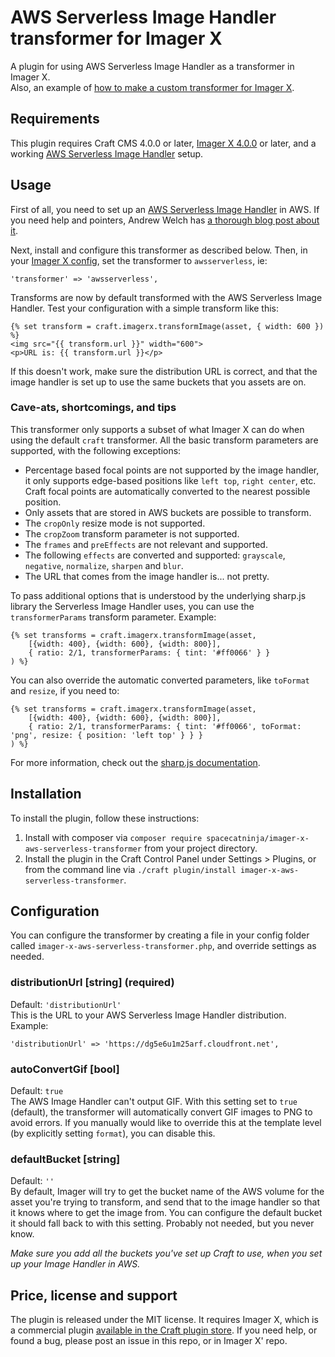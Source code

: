 # AWS Serverless Image Handler transformer for Imager X

A plugin for using AWS Serverless Image Handler as a transformer in Imager X.   
Also, an example of [how to make a custom transformer for Imager X](https://imager-x.spacecat.ninja/extending.html#transformers).

## Requirements

This plugin requires Craft CMS 4.0.0 or later, [Imager X 4.0.0](https://github.com/spacecatninja/craft-imager-x/) or later,
and a working [AWS Serverless Image Handler](https://aws.amazon.com/solutions/implementations/serverless-image-handler/) setup.
 
## Usage

First of all, you need to set up an [AWS Serverless Image Handler](https://aws.amazon.com/solutions/implementations/serverless-image-handler/)
in AWS. If you need help and pointers, Andrew Welch has [a thorough blog post about it](https://nystudio107.com/blog/setting-up-your-own-image-transform-service).

Next, install and configure this transformer as described below. Then, in your [Imager X config](https://imager-x.spacecat.ninja/configuration.html), 
set the transformer to `awsserverless`, ie:

```
'transformer' => 'awsserverless',
``` 

Transforms are now by default transformed with the AWS Serverless Image Handler. Test your configuration with a 
simple transform like this:

```
{% set transform = craft.imagerx.transformImage(asset, { width: 600 }) %}
<img src="{{ transform.url }}" width="600">
<p>URL is: {{ transform.url }}</p>
``` 

If this doesn't work, make sure the distribution URL is correct, and that the image handler is set
up to use the same buckets that you assets are on.

### Cave-ats, shortcomings, and tips

This transformer only supports a subset of what Imager X can do when using the default `craft` transformer. 
All the basic transform parameters are supported, with the following exceptions:

- Percentage based focal points are not supported by the image handler, it only supports edge-based positions like
`left top`, `right center`, etc. Craft focal points are automatically converted to the nearest possible position.
- Only assets that are stored in AWS buckets are possible to transform.
- The `cropOnly` resize mode is not supported.
- The `cropZoom` transform parameter is not supported.
- The `frames` and `preEffects` are not relevant and supported.
- The following `effects` are converted and supported: `grayscale`, `negative`, `normalize`, `sharpen` and `blur`. 
- The URL that comes from the image handler is... not pretty. 

To pass additional options that is understood by the underlying sharp.js library the Serverless
Image Handler uses, you can use the `transformerParams` transform parameter. Example:

```
{% set transforms = craft.imagerx.transformImage(asset, 
    [{width: 400}, {width: 600}, {width: 800}], 
    { ratio: 2/1, transformerParams: { tint: '#ff0066' } }
) %}
```   

You can also override the automatic converted parameters, like `toFormat` and `resize`, if you need to: 

```
{% set transforms = craft.imagerx.transformImage(asset, 
    [{width: 400}, {width: 600}, {width: 800}], 
    { ratio: 2/1, transformerParams: { tint: '#ff0066', toFormat: 'png', resize: { position: 'left top' } } }
) %}
```   

For more information, check out the [sharp.js documentation](https://sharp.pixelplumbing.com/).


## Installation

To install the plugin, follow these instructions:

1. Install with composer via `composer require spacecatninja/imager-x-aws-serverless-transformer` from your project directory.
2. Install the plugin in the Craft Control Panel under Settings > Plugins, or from the command line via `./craft plugin/install imager-x-aws-serverless-transformer`.


## Configuration

You can configure the transformer by creating a file in your config folder called
`imager-x-aws-serverless-transformer.php`, and override settings as needed.

### distributionUrl [string] (required)
Default: `'distributionUrl'`  
This is the URL to your AWS Serverless Image Handler distribution. Example:

```
'distributionUrl' => 'https://dg5e6u1m25arf.cloudfront.net',
```

### autoConvertGif [bool]
Default: `true`  
The AWS Image Handler can't output GIF. With this setting set to `true` (default), the transformer 
will automatically convert GIF images to PNG to avoid errors. If you manually would like to 
override this at the template level (by explicitly setting `format`), you can disable this.

### defaultBucket [string]
Default: `''`  
By default, Imager will try to get the bucket name of the AWS volume for the asset you're 
trying to transform, and send that to the image handler so that it knows where to get the 
image from. You can configure the default bucket it should fall back to with this setting. 
Probably not needed, but you never know.  

_Make sure you add all the buckets you've set up Craft to use, when you set up your
Image Handler in AWS._
 


Price, license and support
---
The plugin is released under the MIT license. It requires Imager X, which is a commercial 
plugin [available in the Craft plugin store](https://plugins.craftcms.com/imager-x). If you 
need help, or found a bug, please post an issue in this repo, or in Imager X' repo. 
